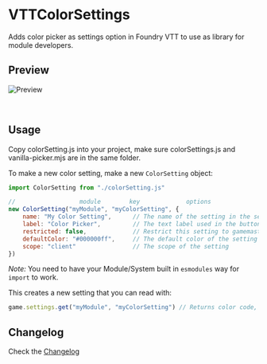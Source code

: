 # VTTColorSettings

Adds color picker as settings option in Foundry VTT to use as library for module developers.

## Preview

![Preview](https://i.imgur.com/k3F43B4.gif)

&nbsp;

## Usage

Copy colorSetting.js into your project, make sure colorSettings.js and vanilla-picker.mjs are in the same folder.

To make a new color setting, make a new `ColorSetting` object:

```javascript
import ColorSetting from "./colorSetting.js"

//                  module        key             options
new ColorSetting("myModule", "myColorSetting", {
    name: "My Color Setting",      // The name of the setting in the settings menu
    label: "Color Picker",         // The text label used in the button
    restricted: false,             // Restrict this setting to gamemaster only?
    defaultColor: "#000000ff",     // The default color of the setting
    scope: "client"                // The scope of the setting
})
```

_Note:_ You need to have your Module/System built in `esmodules` way for `import` to work.

This creates a new setting that you can read with:

```javascript
game.settings.get("myModule", "myColorSetting") // Returns color code, eg: "#000000ff"
```

## Changelog

Check the [Changelog](https://github.com/ardittristan/VTTColorSettings/blob/master/CHANGELOG.md)
